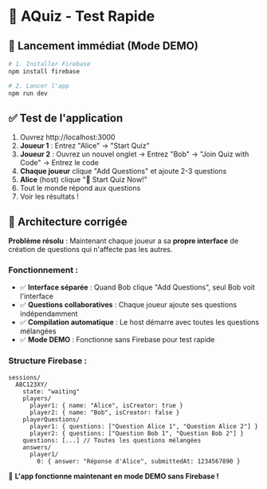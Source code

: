 # 🎯 AQuiz - Test Rapide

## 🚀 Lancement immédiat (Mode DEMO)

```bash
# 1. Installer Firebase
npm install firebase

# 2. Lancer l'app
npm run dev
```

## ✅ Test de l'application

1. Ouvrez http://localhost:3000
2. **Joueur 1** : Entrez "Alice" → "Start Quiz"
3. **Joueur 2** : Ouvrez un nouvel onglet → Entrez "Bob" → "Join Quiz with Code" → Entrez le code
4. **Chaque joueur** clique "Add Questions" et ajoute 2-3 questions 
5. **Alice** (host) clique "🚀 Start Quiz Now!"
6. Tout le monde répond aux questions
7. Voir les résultats !

## 🔄 Architecture corrigée

**Problème résolu** : Maintenant chaque joueur a sa **propre interface** de création de questions qui n'affecte pas les autres.

### Fonctionnement :
- ✅ **Interface séparée** : Quand Bob clique "Add Questions", seul Bob voit l'interface
- ✅ **Questions collaboratives** : Chaque joueur ajoute ses questions indépendamment  
- ✅ **Compilation automatique** : Le host démarre avec toutes les questions mélangées
- ✅ **Mode DEMO** : Fonctionne sans Firebase pour test rapide

### Structure Firebase :
```
sessions/
  ABC123XY/
    state: "waiting"
    players/
      player1: { name: "Alice", isCreator: true }
      player2: { name: "Bob", isCreator: false }
    playerQuestions/
      player1: { questions: ["Question Alice 1", "Question Alice 2"] }
      player2: { questions: ["Question Bob 1", "Question Bob 2"] }
    questions: [...] // Toutes les questions mélangées
    answers/
      player1/
        0: { answer: "Réponse d'Alice", submittedAt: 1234567890 }
```

🎉 **L'app fonctionne maintenant en mode DEMO sans Firebase !**
